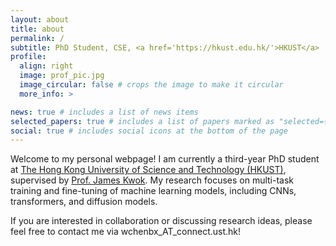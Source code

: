 ```yaml
---
layout: about
title: about
permalink: /
subtitle: PhD Student, CSE, <a href='https://hkust.edu.hk/'>HKUST</a>
profile:
  align: right
  image: prof_pic.jpg
  image_circular: false # crops the image to make it circular
  more_info: >

news: true # includes a list of news items
selected_papers: true # includes a list of papers marked as "selected={true}"
social: true # includes social icons at the bottom of the page
---
```


Welcome to my personal webpage! I am currently a third-year PhD student at <a href='https://hkust.edu.hk/'>The Hong Kong University of Science and Technology (HKUST)</a>, supervised by <a href='https://cse.hkust.edu.hk/~jamesk/'>Prof. James Kwok</a>. My research focuses on multi-task training and fine-tuning of machine learning models, including CNNs, transformers, and diffusion models. 

If you are interested in collaboration or discussing research ideas, please feel free to contact me via wchenbx_AT_connect.ust.hk!
